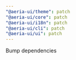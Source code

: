 ```yaml
---
"@aeria-ui/theme": patch
"@aeria-ui/core": patch
"@aeria-ui/i18n": patch
"@aeria-ui/cli": patch
"@aeria-ui/ui": patch
---
```


Bump dependencies
